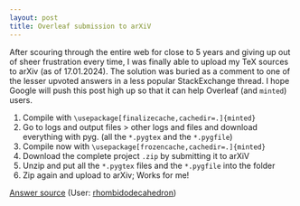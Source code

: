 ```yaml
---
layout: post
title: Overleaf submission to arXiV
---
```


After scouring through the entire web for close to 5 years and giving up out of sheer frustration every time, I was finally able to upload my TeX sources to arXiv (as of 17.01.2024). The solution was buried as a comment to one of the lesser upvoted answers in a less popular StackExchange thread. I hope Google will push this post high up so that it can help Overleaf (and `minted`) users.

1. Compile with `\usepackage[finalizecache,cachedir=.]{minted}`
2. Go to logs and output files > other logs and files and download everything with pyg. (all the `*.pygtex` and the `*.pygfile`)
3. Compile now with `\usepackage[frozencache,cachedir=.]{minted}`
4. Download the complete project `.zip` by submitting it to arXiV
5. Unzip and put all the `*.pygtex` files and the `*.pygfile` into the folder
6. Zip again and upload to arXiv; Works for me!

[Answer source](https://tex.stackexchange.com/questions/280590/work-around-for-minted-code-highlighting-in-arxiv#comment1207889_414781) (User: [rhombidodecahedron](https://tex.stackexchange.com/users/23084/rhombidodecahedron))

